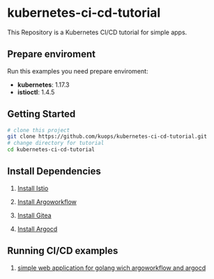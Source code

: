 # kubernetes-ci-cd-tutorial

This Repository is a Kubernetes CI/CD tutorial for simple apps.

## Prepare enviroment

Run this examples you need prepare enviroment:

- **kubernetes**: 1.17.3
- **istioctl**: 1.4.5

## Getting Started

```bash
# clone this project
git clone https://github.com/kuops/kubernetes-ci-cd-tutorial.git
# change directory for tutorial
cd kubernetes-ci-cd-tutorial
```

## Install Dependencies

1. [Install Istio](Istio.md)

2. [Install Argoworkflow](Argoworkflow.md)

3. [Install Gitea](Gitea.md)

4. [Install Argocd](Argocd.md)

## Running CI/CD examples

1. [simple web application for golang wich argoworkflow and argocd](Go.md)
